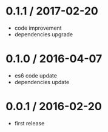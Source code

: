 0.1.1 / 2017-02-20
==================
  * code improvement
  * dependencies upgrade
  
0.1.0 / 2016-04-07
==================
  * es6 code update
  * dependencies update


0.0.1 / 2016-02-20
==================

  * first release
